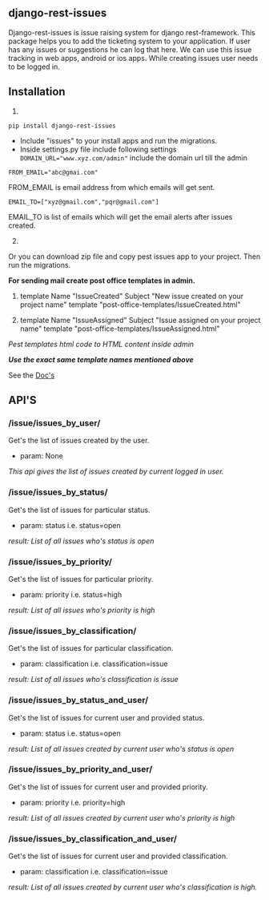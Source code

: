 ## django-rest-issues
Django-rest-issues is issue raising system for django rest-framework. This package helps you to add the ticketing system to your application. If user has any issues or suggestions he can log that here. We can use this issue tracking in web apps, android or ios apps. While creating issues user needs to be logged in.

## Installation
1. 
`pip install django-rest-issues`
* Include "issues" to your install apps and run the migrations.
* Inside settings.py file include following settings
`DOMAIN_URL="www.xyz.com/admin"`
include the domain url till the admin

`FROM_EMAIL="abc@gmai.com"`

FROM_EMAIL is email address from which emails will get sent.

`EMAIL_TO=["xyz@gmail.com","pqr@gmail.com"]`

EMAIL_TO is list of emails which will get the email alerts after issues created.

2.
Or you can download zip file and copy pest issues app to your project. Then run the migrations.

**For sending mail create post office templates in admin.**
1. template Name "IssueCreated"
   Subject "New issue created on your project name"
   template "post-office-templates/IssueCreated.html"

2. template Name "IssueAssigned"
   Subject "Issue assigned on your project name"
   template "post-office-templates/IssueAssigned.html"

_Pest templates html code to HTML content inside admin_

_**Use the exact same template names mentioned above**_


See the [Doc's](http://tixdo.github.io/django-rest-issues/)

## API'S

### /issue/issues_by_user/
Get's the list of issues created by the user.
* param: None

_This api gives the list of issues created by current logged in user._

### /issue/issues_by_status/
Get's the list of issues for particular status.
* param: status i.e. status=open

_result: List of all issues who's status is open_

### /issue/issues_by_priority/
Get's the list of issues for particular priority.
* param: priority i.e. status=high

_result: List of all issues who's priority is high_

### /issue/issues_by_classification/
Get's the list of issues for particular classification.
* param: classification i.e. classification=issue

_result: List of all issues who's classification is issue_

### /issue/issues_by_status_and_user/
Get's the list of issues for current user and provided status.
* param: status i.e. status=open

_result: List of all issues created by current user who's status is open_

### /issue/issues_by_priority_and_user/
Get's the list of issues for current user and provided priority.
* param: priority i.e. priority=high

_result: List of all issues created by current user who's priority is high_

### /issue/issues_by_classification_and_user/
Get's the list of issues for current user and provided classification.
* param: classification i.e. classification=issue

_result: List of all issues created by current user who's classification is high._
